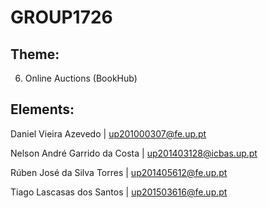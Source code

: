 # GROUP1726

## Theme:

6. Online Auctions (BookHub)

## Elements:

Daniel Vieira Azevedo | up201000307@fe.up.pt

Nelson André Garrido da Costa | up201403128@icbas.up.pt 

Rúben José da Silva Torres | up201405612@fe.up.pt 

Tiago Lascasas dos Santos | up201503616@fe.up.pt

